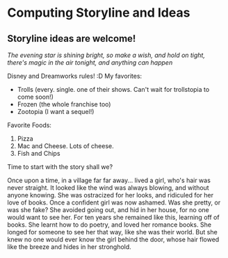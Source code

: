 # Computing Storyline and Ideas
## Storyline ideas are welcome!

*The evening star is shining bright, so make a wish, and hold on tight,*
*there's magic in the air tonight,*
*and anything can happen*

Disney and Dreamworks rules! :D
My favorites:
* Trolls (every. single. one of their shows. Can't wait for trollstopia to come soon!)
* Frozen (the whole franchise too)
* Zootopia (I want a sequel!)

Favorite Foods:
1. Pizza 
2. Mac and Cheese. Lots of cheese.
3. Fish and Chips 

Time to start with the story shall we?

Once upon a time, in a village far far away...
lived a girl, who's hair was never straight.
It looked like the wind was always blowing,
and without anyone knowing.
She was ostracized for her looks,
and ridiculed for her love of books.
Once a confident girl was now ashamed.
Was she pretty, or was she fake?
She avoided going out, and hid in her house,
for no one would want to see her.
For ten years she remained like this,
learning off of books.
She learnt how to do poetry, 
and loved her romance books.
She longed for someone to see her that way,
like she was their world.
But she knew no one would ever know 
the girl behind the door,
whose hair flowed like the breeze
and hides in her stronghold.
